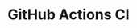 # GitHub Actions CI






































































































































































































































































































































































































































































































































































































































































































































































































































































































































































































































































































































































































































































































































































































































































































































































































































































































































































































































































































































































































































































































































































































































































































































































































































































































































































































































































































































































































































































































































































































































































































































































































































































































































































































































































































































































































































































































































































































































